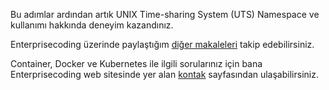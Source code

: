 Bu adımlar ardından artık UNIX Time-sharing System (UTS) Namespace ve kullanımı hakkında deneyim kazandınız.

Enterprisecoding üzerinde paylaştığım [diğer makaleleri](http://www.enterprisecoding.com) takip edebilirsiniz.

Container, Docker ve Kubernetes ile ilgili sorularınız için bana Enterprisecoding web sitesinde yer alan [kontak](http://www.enterprisecoding.com/contact) sayfasından ulaşabilirsiniz.